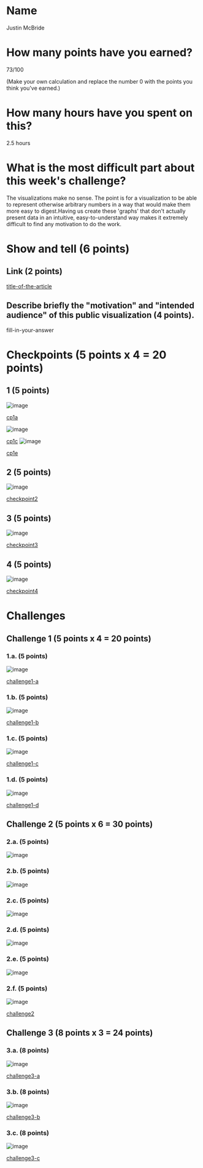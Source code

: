 # Name

Justin McBride

# How many points have you earned?

73/100

(Make your own calculation and replace the number 0 with the points you think you've earned.)

# How many hours have you spent on this?

2.5 hours

# What is the most difficult part about this week's challenge?

The visualizations make no sense. The point is for a visualization to be able to represent otherwise arbitrary numbers in a way that would make them more easy to digest.Having us create these 'graphs' that don't actually present data in an intuitive, easy-to-understand way makes it extremely difficult to find any motivation to do the work.

# Show and tell (6 points)

## Link (2 points)

[title-of-the-article](http://link-to-an-example-of-big-data-visualization-in-a-public-space)

## Describe briefly the "motivation" and "intended audience" of this public visualization (4 points).

fill-in-your-answer

# Checkpoints (5 points x 4 = 20 points)

## 1 (5 points)

![image](images/cp1a.png?raw=true)

[cp1a](cp1a.html)

![image](images/cp1c.png?raw=true)

[cp1c](cp1c.html)
![image](images/cp1e.png?raw=true)

[cp1e](cp1e.html)

## 2 (5 points)

![image](images/cp2.png?raw=true)

[checkpoint2](cp2.html)

## 3 (5 points)

![image](images/cp3.png?raw=true)

[checkpoint3](cp3.html)

## 4 (5 points)

![image](images/cp4.png?raw=true)

[checkpoint4](cp4.html)

# Challenges

## Challenge 1 (5 points x 4 = 20 points)

### 1.a. (5 points)

![image](images/ch1a.png?raw=true)

[challenge1-a](ch1a.html)

### 1.b. (5 points)

![image](images/ch1b.png?raw=true)

[challenge1-b](ch1b.html)

### 1.c. (5 points)

![image](images/ch1c.png?raw=true)

[challenge1-c](ch1d.html)

### 1.d. (5 points)

![image](images/ch1d.png?raw=true)

[challenge1-d](ch1d.html)

## Challenge 2 (5 points x 6 = 30 points)

### 2.a. (5 points)

![image](images/ch2a.png?raw=true)

### 2.b. (5 points)

![image](images/ch2b.png?raw=true)

### 2.c. (5 points)

![image](images/ch2c.png?raw=true)

### 2.d. (5 points)

![image](images/ch2d.png?raw=true)

### 2.e. (5 points)

![image](images/ch2e.png?raw=true)

### 2.f. (5 points)

![image](images/ch2f.png?raw=true)

[challenge2](ch2f.html)

## Challenge 3 (8 points x 3 = 24 points)

### 3.a. (8 points)

![image](images/ch3a.png?raw=true)

[challenge3-a](ch3a.html)

### 3.b. (8 points)

![image](image.png?raw=true)

[challenge3-b](checkpoint3-b.html)

### 3.c. (8 points)

![image](image.png?raw=true)

[challenge3-c](checkpoint3-c.html)
